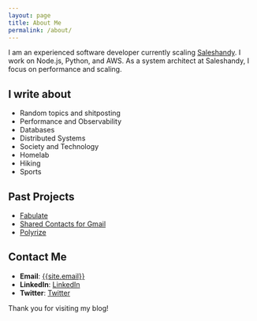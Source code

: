 ```yaml
---
layout: page
title: About Me
permalink: /about/
---
```


I am an experienced software developer currently scaling [Saleshandy](https://saleshandy.com). I work on Node.js, Python, and AWS. As a system architect at Saleshandy, I focus on performance and scaling.

## I write about

- Random topics and shitposting
- Performance and Observability
- Databases
- Distributed Systems
- Society and Technology
- Homelab
- Hiking
- Sports

## Past Projects

- <a href="https://www.fabulate.com.au/" target="_blank">Fabulate</a>
- <a href="https://getsharedcontacts.com/" target="_blank">Shared Contacts for Gmail</a>
- <a href="https://www.varonis.com/" target="_blank">Polyrize</a>

## Contact Me

- **Email**: [{{site.email}}](mailto:{{site.email}})
- **LinkedIn**: [LinkedIn]({{site.linkedin}}}})
- **Twitter**: [Twitter]({{site.twitter}}}}})


Thank you for visiting my blog!
